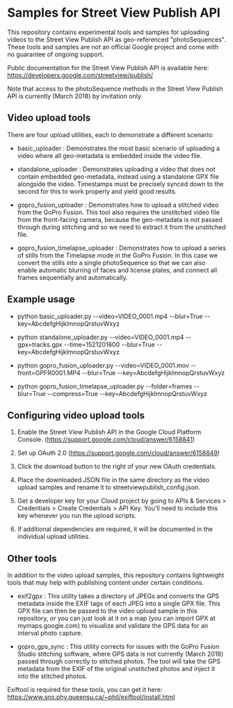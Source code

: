 # Samples for Street View Publish API

This repository contains experimental tools and samples for uploading videos
to the Street View Publish API as geo-referenced "photoSequences". These
tools and samples are not an official Google project and come with no
guarantee of ongoing support.

Public documentation for the Street View Publish API is available here:
https://developers.google.com/streetview/publish/

Note that access to the photoSequence methods in the Street View Publish API
is currently (March 2018) by invitation only.

## Video upload tools

There are four upload utilities, each to demonstrate a different scenario:

* basic_uploader : Demonstrates the most basic scenario of uploading a
video where all geo-metadata is embedded inside the video file.

* standalone_uploader : Demonstrates uploading a video that does not
contain embedded geo-metadata, instead using a standalone GPX file
alongside the video.  Timestamps must be precisely synced down to the second
for this to work properly and yield good results.

* gopro_fusion_uploader : Demonstrates how to upload a stitched video from
the GoPro Fusion.  This tool also requires the unstitched video file from
the front-facing camera, because the geo-metadata is not passed through
during stitching and so we need to extract it from the unstitched file.

* gopro_fusion_timelapse_uploader : Demonstrates how to upload a series
of stills from the Timelapse mode in the GoPro Fusion.  In this case
we convert the stills into a single photoSequence so that we can also
enable automatic blurring of faces and license plates, and connect
all frames sequentially and automatically.

## Example usage

* python basic_uploader.py --video=VIDEO_0001.mp4 --blur=True --key=AbcdefgHijklmnopQrstuvWxyz

* python standalone_uploader.py --video=VIDEO_0001.mp4 --gpx=tracks.gpx --time=1521201600 --blur=True --key=AbcdefgHijklmnopQrstuvWxyz

* python gopro_fusion_uploader.py --video=VIDEO_0001.mov --front=GPFR0001.MP4 --blur=True --key=AbcdefgHijklmnopQrstuvWxyz

* python gopro_fusion_timelapse_uploader.py --folder=frames --blur=True --compress=True --key=AbcdefgHijklmnopQrstuvWxyz


## Configuring video upload tools

1. Enable the Street View Publish API in the Google Cloud Platform Console.
(https://support.google.com/cloud/answer/6158841)

1. Set up OAuth 2.0 (https://support.google.com/cloud/answer/6158849)

1. Click the download button to the right of your new OAuth credentials.

1. Place the downloaded JSON file in the same directory as the video upload
samples and rename it to streetviewpublish_config.json. 

1. Get a developer key for your Cloud project by going to 
APIs & Services > Credentials > Create Credentials > API Key. 
You'll need to include this key whenever you run the upload scripts.

1. If additional dependencies are required, it will be documented in the
individual upload utilities.


## Other tools

In addition to the video upload samples, this repository contains lightweight
tools that may help with publishing content under certain conditions.

* exif2gpx : This utility takes a directory of JPEGs and converts the GPS
metadata inside the EXIF tags of each JPEG into a single GPX file.  This GPX
file can then be passed to the video upload sample in this repository, or 
you can just look at it on a map (you can import GPX at mymaps.google.com) to
visualize and validate the GPS data for an interval photo capture.

* gopro_gps_sync : This utility corrects for issues with the GoPro Fusion
Studio stitching software, where GPS data is not currently (March 2018) passed
through correctly to stitched photos.  The tool will take the GPS metadata
from the EXIF of the original unstitched photos and inject it into the
stitched photos. 


Exiftool is required for these tools, you can get it here: 
https://www.sno.phy.queensu.ca/~phil/exiftool/install.html
